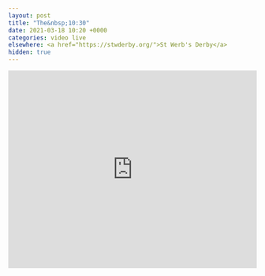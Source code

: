 ```yaml
---
layout: post
title: "The&nbsp;10:30"
date: 2021-03-18 10:20 +0000
categories: video live
elsewhere: <a href="https://stwderby.org/">St Werb's Derby</a>
hidden: true
---
```


<iframe width="100%" height="400em" src="https://www.youtube.com/embed/cuHebTaW8Jk" frameborder="0" allow="accelerometer; autoplay; clipboard-write; encrypted-media; gyroscope; picture-in-picture" allowfullscreen></iframe>

